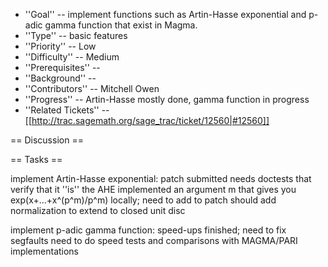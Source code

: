  * ''Goal'' -- implement functions such as Artin-Hasse exponential and p-adic gamma function that exist in Magma. 
 * ''Type'' -- basic features
 * ''Priority'' -- Low
 * ''Difficulty'' -- Medium
 * ''Prerequisites'' -- 
 * ''Background'' -- 
 * ''Contributors'' -- Mitchell Owen
 * ''Progress'' -- Artin-Hasse mostly done, gamma function in progress
 * ''Related Tickets'' -- [[http://trac.sagemath.org/sage_trac/ticket/12560|#12560]]

== Discussion ==

== Tasks ==

implement Artin-Hasse exponential: patch submitted
needs doctests that verify that it ''is'' the AHE
implemented an argument m that gives you exp(x+...+x^(p^m)/p^m) locally; need to add to patch
should add normalization to extend to closed unit disc

implement p-adic gamma function: speed-ups finished; need to fix segfaults
need to do speed tests and comparisons with MAGMA/PARI implementations
